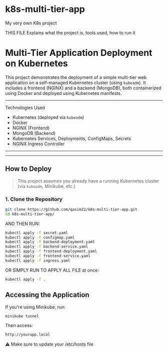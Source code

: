 # k8s-multi-tier-app
My very own K8s project 


THIS FILE Explains what the project is, tools used, how to run it

# Multi-Tier Application Deployment on Kubernetes

This project demonstrates the deployment of a simple multi-tier web application on a self-managed Kubernetes cluster (using `kubeadm`). It includes a frontend (NGINX) and a backend (MongoDB), both containerized using Docker and deployed using Kubernetes manifests.

---

Technologies Used

- Kubernetes (deployed via `kubeadm`)
- Docker
- NGINX (Frontend)
- MongoDB (Backend)
- Kubernetes Services, Deployments, ConfigMaps, Secrets
- NGINX Ingress Controller

---


---

##  How to Deploy

> This project assumes you already have a running Kubernetes cluster (via `kubeadm`, Minikube, etc.)

### 1. Clone the Repository
```bash
git clone https://github.com/qasim22/k8s-multi-tier-app.git
cd k8s-multi-tier-app/

```
AND THEN RUN:

```bash
kubectl apply -f secret.yaml
kubectl apply -f configmap.yaml
kubectl apply -f backend-deployment.yaml
kubectl apply -f backend-service.yaml
kubectl apply -f frontend-deployment.yaml
kubectl apply -f frontend-service.yaml
kubectl apply -f ingress.yaml
```

OR SIMPLY RUN TO APPLY ALL FILE at once:
```bash
kubectl apply -f .
```

## Accessing the Application

If you're using Minikube, run:
```bash
minikube tunnel
```

Then access:
```bash
http://yourapp.local
```
⚠️ Make sure to update your /etc/hosts file







